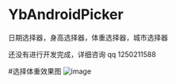 # YbAndroidPicker
日期选择器，身高选择器，体重选择器，城市选择器

还没有进行开发完成，详细咨询 qq 1250211588

#选择体重效果图
![image](https://github.com/yangbinsoft/YbAndroidPicker/blob/master/screenshot/Screenshot_20170106-175900.png?raw=true)
